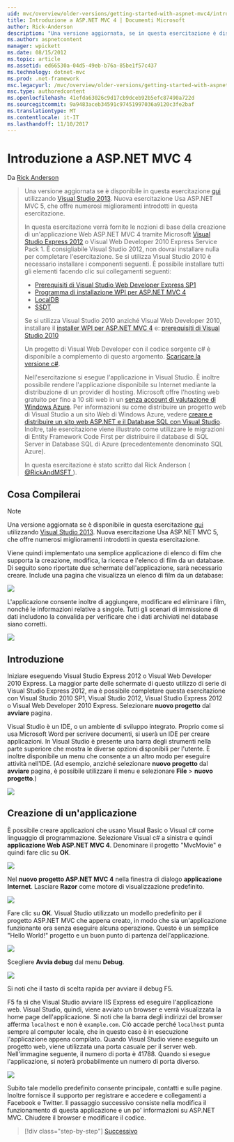 ```yaml
---
uid: mvc/overview/older-versions/getting-started-with-aspnet-mvc4/intro-to-aspnet-mvc-4
title: Introduzione a ASP.NET MVC 4 | Documenti Microsoft
author: Rick-Anderson
description: "Una versione aggiornata, se in questa esercitazione è disponibile qui con Visual Studio 2013. Nuova esercitazione Usa ASP.NET MVC 5, che offre numerosi miglioramenti rispetto t..."
ms.author: aspnetcontent
manager: wpickett
ms.date: 08/15/2012
ms.topic: article
ms.assetid: ed66530a-04d5-49eb-b76a-85be1f57c437
ms.technology: dotnet-mvc
ms.prod: .net-framework
msc.legacyurl: /mvc/overview/older-versions/getting-started-with-aspnet-mvc4/intro-to-aspnet-mvc-4
msc.type: authoredcontent
ms.openlocfilehash: 41efda63026c9d17cb9dceb92b5efc87490a722d
ms.sourcegitcommit: 9a9483aceb34591c97451997036a9120c3fe2baf
ms.translationtype: MT
ms.contentlocale: it-IT
ms.lasthandoff: 11/10/2017
---
```

<a name="intro-to-aspnet-mvc-4"></a>Introduzione a ASP.NET MVC 4
====================
Da [Rick Anderson](https://github.com/Rick-Anderson)

> Una versione aggiornata se è disponibile in questa esercitazione [qui](../../getting-started/introduction/getting-started.md) utilizzando [Visual Studio 2013](https://www.microsoft.com/visualstudio/eng/2013-downloads). Nuova esercitazione Usa ASP.NET MVC 5, che offre numerosi miglioramenti introdotti in questa esercitazione.
> 
> In questa esercitazione verrà fornite le nozioni di base della creazione di un'applicazione Web ASP.NET MVC 4 tramite Microsoft [Visual Studio Express 2012](https://www.microsoft.com/visualstudio/11/en-us/products/express) o Visual Web Developer 2010 Express Service Pack 1. È consigliabile Visual Studio 2012, non dovrai installare nulla per completare l'esercitazione. Se si utilizza Visual Studio 2010 è necessario installare i componenti seguenti. È possibile installare tutti gli elementi facendo clic sui collegamenti seguenti:
> 
> - [Prerequisiti di Visual Studio Web Developer Express SP1](https://www.microsoft.com/web/gallery/install.aspx?appid=VWD2010SP1Pack)
> - [Programma di installazione WPI per ASP.NET MVC 4](https://go.microsoft.com/fwlink/?LinkId=243392)
> - [LocalDB](https://www.microsoft.com/web/gallery/install.aspx?appid=SQLLocalDBOnly_11_0)
> - [SSDT](https://blogs.msdn.com/b/rickandy/archive/2012/08/02/installing-and-using-sql-server-data-tools-ssdt-on-visual-studio-2010-and-vwd.aspx)
> 
> Se si utilizza Visual Studio 2010 anziché Visual Web Developer 2010, installare il [installer WPI per ASP.NET MVC 4](https://go.microsoft.com/fwlink/?LinkId=243392) e: [prerequisiti di Visual Studio 2010](https://www.microsoft.com/web/gallery/install.aspx?appsxml=&amp;appid=VS2010SP1Pack)
> 
> Un progetto di Visual Web Developer con il codice sorgente c# è disponibile a complemento di questo argomento. [Scaricare la versione c#](https://code.msdn.microsoft.com/Intro-to-ASPNET-MVC-4-61d0219d/file/114480/1/MvcMovie.zip).
> 
> Nell'esercitazione si esegue l'applicazione in Visual Studio. È inoltre possibile rendere l'applicazione disponibile su Internet mediante la distribuzione di un provider di hosting. Microsoft offre l'hosting web gratuito per fino a 10 siti web in un [senza account di valutazione di Windows Azure](https://www.windowsazure.com/en-us/pricing/free-trial/?WT.mc_id=A443DD604). Per informazioni su come distribuire un progetto web di Visual Studio a un sito Web di Windows Azure, vedere [creare e distribuire un sito web ASP.NET e il Database SQL con Visual Studio](https://docs.microsoft.com/dotnet/azure/). Inoltre, tale esercitazione viene illustrato come utilizzare le migrazioni di Entity Framework Code First per distribuire il database di SQL Server in Database SQL di Azure (precedentemente denominato SQL Azure).
> 
> In questa esercitazione è stato scritto dal Rick Anderson ( [ @RickAndMSFT ](https://twitter.com/#!/RickAndMSFT) ).


## <a name="what-youll-build"></a>Cosa Compilerai

> [!NOTE]
> Una versione aggiornata se è disponibile in questa esercitazione [qui](../../getting-started/introduction/getting-started.md) utilizzando [Visual Studio 2013](https://www.microsoft.com/visualstudio/eng/2013-downloads). Nuova esercitazione Usa ASP.NET MVC 5, che offre numerosi miglioramenti introdotti in questa esercitazione.


Viene quindi implementato una semplice applicazione di elenco di film che supporta la creazione, modifica, la ricerca e l'elenco di film da un database. Di seguito sono riportate due schermate dell'applicazione, sarà necessario creare. Include una pagina che visualizza un elenco di film da un database:

![](intro-to-aspnet-mvc-4/_static/image1.png)

L'applicazione consente inoltre di aggiungere, modificare ed eliminare i film, nonché le informazioni relative a singole. Tutti gli scenari di immissione di dati includono la convalida per verificare che i dati archiviati nel database siano corretti.

![](intro-to-aspnet-mvc-4/_static/image2.png)

## <a name="getting-started"></a>Introduzione

Iniziare eseguendo Visual Studio Express 2012 o Visual Web Developer 2010 Express. La maggior parte delle schermate di questo utilizzo di serie di Visual Studio Express 2012, ma è possibile completare questa esercitazione con Visual Studio 2010 SP1, Visual Studio 2012, Visual Studio Express 2012 o Visual Web Developer 2010 Express. Selezionare **nuovo progetto** dal **avviare** pagina.

Visual Studio è un IDE, o un ambiente di sviluppo integrato. Proprio come si usa Microsoft Word per scrivere documenti, si userà un IDE per creare applicazioni. In Visual Studio è presente una barra degli strumenti nella parte superiore che mostra le diverse opzioni disponibili per l'utente. È inoltre disponibile un menu che consente a un altro modo per eseguire attività nell'IDE. (Ad esempio, anziché selezionare **nuovo progetto** dal **avviare** pagina, è possibile utilizzare il menu e selezionare **File** &gt; **nuovo progetto**.)

![](intro-to-aspnet-mvc-4/_static/image3.png)

## <a name="creating-your-first-application"></a>Creazione di un'applicazione

È possibile creare applicazioni che usano Visual Basic o Visual c# come linguaggio di programmazione. Selezionare Visual c# a sinistra e quindi **applicazione Web ASP.NET MVC 4**. Denominare il progetto &quot;MvcMovie&quot; e quindi fare clic su **OK**.

![](intro-to-aspnet-mvc-4/_static/image4.png)

Nel **nuovo progetto ASP.NET MVC 4** nella finestra di dialogo **applicazione Internet**. Lasciare **Razor** come motore di visualizzazione predefinito.

![](intro-to-aspnet-mvc-4/_static/image5.png)

Fare clic su **OK**. Visual Studio utilizzato un modello predefinito per il progetto ASP.NET MVC che appena creato, in modo che sia un'applicazione funzionante ora senza eseguire alcuna operazione. Questo è un semplice &quot;Hello World!&quot; progetto e un buon punto di partenza dell'applicazione.

![](intro-to-aspnet-mvc-4/_static/image6.png)

Scegliere **Avvia debug** dal menu **Debug**.

![](intro-to-aspnet-mvc-4/_static/image7.png)

Si noti che il tasto di scelta rapida per avviare il debug F5.

F5 fa sì che Visual Studio avviare IIS Express ed eseguire l'applicazione web. Visual Studio, quindi, viene avviato un browser e verrà visualizzata la home page dell'applicazione. Si noti che la barra degli indirizzi del browser afferma `localhost` e non è `example.com`. Ciò accade perché `localhost` punta sempre al computer locale, che in questo caso è in esecuzione l'applicazione appena compilato. Quando Visual Studio viene eseguito un progetto web, viene utilizzata una porta casuale per il server web. Nell'immagine seguente, il numero di porta è 41788. Quando si esegue l'applicazione, si noterà probabilmente un numero di porta diverso.

![](intro-to-aspnet-mvc-4/_static/image8.png)

Subito tale modello predefinito consente principale, contatti e sulle pagine. Inoltre fornisce il supporto per registrare e accedere e collegamenti a Facebook e Twitter. Il passaggio successivo consiste nella modifica il funzionamento di questa applicazione e un po' informazioni su ASP.NET MVC. Chiudere il browser e modificare il codice.

>[!div class="step-by-step"]
[Successivo](adding-a-controller.md)
